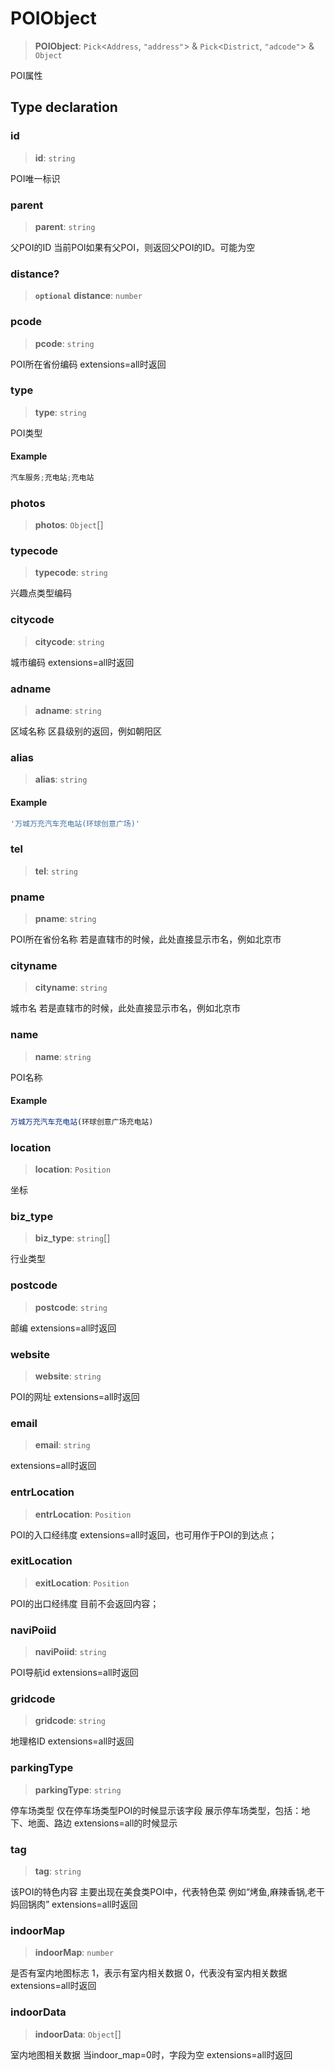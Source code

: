 # POIObject

> **POIObject**: `Pick`\<`Address`, `"address"`\> & `Pick`\<`District`, `"adcode"`\> & `Object`

POI属性

## Type declaration

### id

> **id**: `string`

POI唯一标识

### parent

> **parent**: `string`

父POI的ID
当前POI如果有父POI，则返回父POI的ID。可能为空

### distance?

> **`optional`** **distance**: `number`

### pcode

> **pcode**: `string`

POI所在省份编码
extensions=all时返回

### type

> **type**: `string`

POI类型

#### Example

```ts
汽车服务;充电站;充电站
```

### photos

> **photos**: `Object`[]

### typecode

> **typecode**: `string`

兴趣点类型编码

### citycode

> **citycode**: `string`

城市编码
extensions=all时返回

### adname

> **adname**: `string`

区域名称
区县级别的返回，例如朝阳区

### alias

> **alias**: `string`

#### Example

```ts
'万城万充汽车充电站(环球创意广场)'
```

### tel

> **tel**: `string`

### pname

> **pname**: `string`

POI所在省份名称
若是直辖市的时候，此处直接显示市名，例如北京市

### cityname

> **cityname**: `string`

城市名
若是直辖市的时候，此处直接显示市名，例如北京市

### name

> **name**: `string`

POI名称

#### Example

```ts
万城万充汽车充电站(环球创意广场充电站)
```

### location

> **location**: `Position`

坐标

### biz\_type

> **biz\_type**: `string`[]

行业类型

### postcode

> **postcode**: `string`

邮编
extensions=all时返回

### website

> **website**: `string`

POI的网址
extensions=all时返回

### email

> **email**: `string`

extensions=all时返回

### entrLocation

> **entrLocation**: `Position`

POI的入口经纬度
extensions=all时返回，也可用作于POI的到达点；

### exitLocation

> **exitLocation**: `Position`

POI的出口经纬度
目前不会返回内容；

### naviPoiid

> **naviPoiid**: `string`

POI导航id
extensions=all时返回

### gridcode

> **gridcode**: `string`

地理格ID
extensions=all时返回

### parkingType

> **parkingType**: `string`

停车场类型
仅在停车场类型POI的时候显示该字段
展示停车场类型，包括：地下、地面、路边
extensions=all的时候显示

### tag

> **tag**: `string`

该POI的特色内容
 主要出现在美食类POI中，代表特色菜
例如“烤鱼,麻辣香锅,老干妈回锅肉”
extensions=all时返回

### indoorMap

> **indoorMap**: `number`

是否有室内地图标志
1，表示有室内相关数据
0，代表没有室内相关数据
extensions=all时返回

### indoorData

> **indoorData**: `Object`[]

室内地图相关数据
当indoor_map=0时，字段为空
extensions=all时返回
